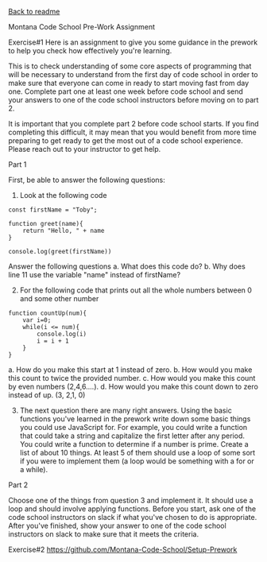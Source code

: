 [Back to readme](./README.md)

Montana Code School Pre-Work Assignment

Exercise#1
Here is an assignment to give you some guidance in the prework to help you check how effectively you're learning.

This is to check understanding of some core aspects of programming that will be necessary to understand from the first day of code school in order to make sure that everyone can come in ready to start moving fast from day one. Complete part one at least one week before code school and send your answers to one of the code school instructors before moving on to part 2.

It is important that you complete part 2 before code school starts. If you find completing this difficult, it may mean that you would benefit from more time preparing to get ready to get the most out of a code school experience. Please reach out to your instructor to get help.

Part 1

First, be able to answer the following questions:

1.  Look at the following code

```
const firstName = "Toby";

function greet(name){
	return "Hello, " + name
}

console.log(greet(firstName))
```

Answer the following questions
a. What does this code do?
b. Why does line 11 use the variable "name" instead of firstName?

2. For the following code that prints out all the whole numbers between 0 and some other number

```
function countUp(num){
	var i=0;
	while(i <= num){
		console.log(i)
		i = i + 1
	}
}
```
a. How do you make this start at 1 instead of zero.
b. How would you make this count to twice the provided number.
c. How would you make this count by even numbers (2,4,6....).
d. How would you make this count down to zero instead of up. (3, 2,1, 0)

3. The next question there are many right answers. Using the basic functions you've learned in the prework write down some basic things you could use JavaScript for. For example, you could write a function that could take a string and capitalize the first letter after any period. You could write a function to determine if a number is prime. Create a list of about 10 things. At least 5 of them should use a loop of some sort if you were to implement them (a loop would be something with a for or a while).

Part 2

Choose one of the things from question 3 and implement it. It should use a loop and should involve applying functions. Before you start, ask one of the code school instructors on slack if what you've chosen to do is appropriate. After you've finished, show your answer to one of the code school instructors on slack to make sure that it meets the criteria.

Exercise#2
https://github.com/Montana-Code-School/Setup-Prework
